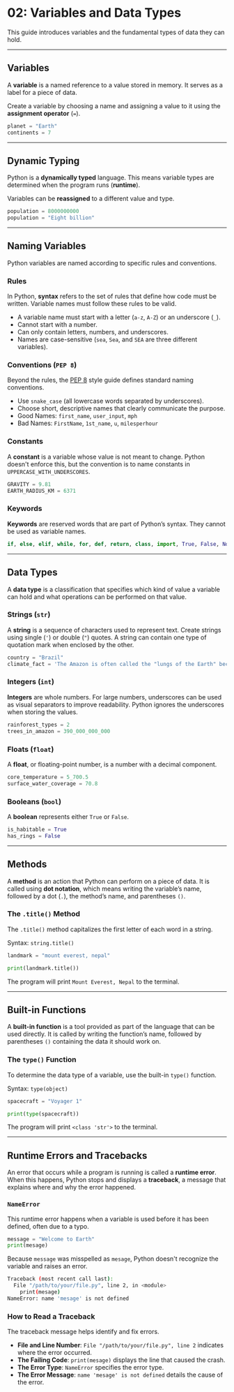 # 02: Variables and Data Types

This guide introduces variables and the fundamental types of data they can hold.

---

## Variables

A **variable** is a named reference to a value stored in memory. It serves as a label for a piece of data.

Create a variable by choosing a name and assigning a value to it using the **assignment operator** (`=`).

```python
planet = "Earth"
continents = 7
```

---

## Dynamic Typing

Python is a **dynamically typed** language. This means variable types are determined when the program runs (**runtime**).

Variables can be **reassigned** to a different value and type.

```python
population = 8000000000
population = "Eight billion"
```

---

## Naming Variables

Python variables are named according to specific rules and conventions.

### Rules

In Python, **syntax** refers to the set of rules that define how code must be written. Variable names must follow these rules to be valid.

- A variable name must start with a letter (`a-z`, `A-Z`) or an underscore (`_`).
- Cannot start with a number.
- Can only contain letters, numbers, and underscores.
- Names are case-sensitive (`sea`, `Sea`, and `SEA` are three different variables).

### Conventions (`PEP 8`)

Beyond the rules, the [PEP 8](https://peps.python.org/pep-0008/) style guide defines standard naming conventions.

- Use `snake_case` (all lowercase words separated by underscores).
- Choose short, descriptive names that clearly communicate the purpose.
- Good Names: `first_name`, `user_input`, `mph`   
- Bad Names: `FirstName`, `1st_name`, `u`, `milesperhour`

### Constants

A **constant** is a variable whose value is not meant to change. Python doesn't enforce this, but the convention is to name constants in `UPPERCASE_WITH_UNDERSCORES`.

```python
GRAVITY = 9.81
EARTH_RADIUS_KM = 6371
```

### Keywords

**Keywords** are reserved words that are part of Python’s syntax. They cannot be used as variable names.

```python
if, else, elif, while, for, def, return, class, import, True, False, None
```

---

## Data Types

A **data type** is a classification that specifies which kind of value a variable can hold and what operations can be performed on that value.

### Strings (`str`)

A **string** is a sequence of characters used to represent text. Create strings using single (`'`) or double (`"`) quotes.  A string can contain one type of quotation mark when enclosed by the other. 

```python
country = "Brazil"
climate_fact = 'The Amazon is often called the "lungs of the Earth" because of its vast oxygen production.'
```

### Integers (`int`)

**Integers** are whole numbers. For large numbers, underscores can be used as visual separators to improve readability. Python ignores the underscores when storing the values.

```python
rainforest_types = 2
trees_in_amazon = 390_000_000_000
```

### Floats (`float`)

A **float**, or floating-point number, is a number with a decimal component.

```python
core_temperature = 5_700.5
surface_water_coverage = 70.8 
```

### Booleans (`bool`)

A **boolean** represents either `True` or `False`.

```python
is_habitable = True
has_rings = False
```

---

## Methods

A **method** is an action that Python can perform on a piece of data. It is called using **dot notation**, which means writing the variable’s name, followed by a dot (`.`), the method’s name, and parentheses `()`.

### The `.title()` Method

The `.title()` method capitalizes the first letter of each word in a string.

Syntax: `string.title()`

```python
landmark = "mount everest, nepal"

print(landmark.title())
```

The program will print `Mount Everest, Nepal` to the terminal.

---

## Built-in Functions

A **built-in function** is a tool provided as part of the language that can be used directly. It is called by writing the function’s name, followed by parentheses `()` containing the data it should work on.

### The `type()` Function

To determine the data type of a variable, use the built-in `type()` function. 

Syntax: `type(object)`

```python
spacecraft = "Voyager 1"

print(type(spacecraft))
```

The program will print `<class 'str'>` to the terminal.

---

## Runtime Errors and Tracebacks

An error that occurs while a program is running is called a **runtime error**. When this happens, Python stops and displays a **traceback**, a message that explains where and why the error happened.

### `NameError`

This runtime error happens when a variable is used before it has been defined, often due to a typo.

```python
message = "Welcome to Earth"
print(mesage)
```

Because `message` was misspelled as `mesage`, Python doesn't recognize the variable and raises an error. 

```bash
Traceback (most recent call last):
  File "/path/to/your/file.py", line 2, in <module>
    print(mesage)
NameError: name 'mesage' is not defined
```

### How to Read a Traceback

The traceback message helps identify and fix errors.

- **File and Line Number**: `File "/path/to/your/file.py", line 2` indicates where the error occurred.
- **The Failing Code**: `print(mesage)` displays the line that caused the crash.
- **The Error Type**: `NameError` specifies the error type.
- **The Error Message**: `name 'mesage' is not defined` details the cause of the error.
